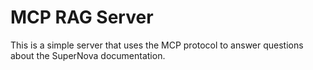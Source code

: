 # MCP RAG Server

This is a simple server that uses the MCP protocol to answer questions about the SuperNova documentation.
